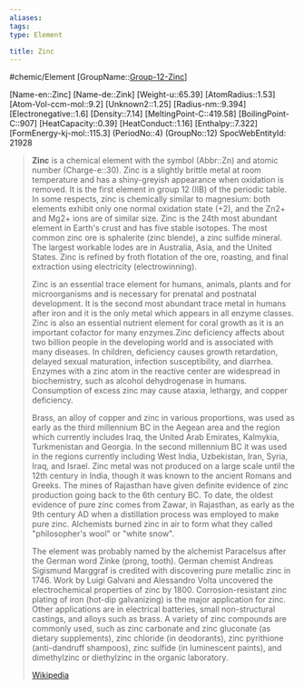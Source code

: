 ```yaml
---
aliases: 
tags: 
type: Element

title: Zinc
---
```

#chemic/Element 
[GroupName::[Group-12-Zinc](chemic/Elements/Group-12-Zinc.md)]

[Name-en::Zinc]
[Name-de::Zink]
[Weight-u::65.39]
[AtomRadius::1.53]
[Atom-Vol-ccm-mol::9.2]
[Unknown2::1.25]
[Radius-nm::9.394]
[Electronegative::1.6]
[Density::7.14]
[MeltingPoint-C::419.58]
[BoilingPoint-C::907]
[HeatCapacity::0.39]
[HeatConduct::1.16]
[Enthalpy::7.322]
[FormEnergy-kj-mol::115.3]
(PeriodNo::4)
(GroupNo::12)
SpocWebEntityId: 21928


> **Zinc** is a chemical element with the symbol (Abbr::Zn) and atomic number (Charge-e::30). Zinc is a slightly brittle metal at room temperature and has a shiny-greyish appearance when oxidation is removed. It is the first element in group 12 (IIB) of the periodic table. In some respects, zinc is chemically similar to magnesium: both elements exhibit only one normal oxidation state (+2), and the Zn2+ and Mg2+ ions are of similar size. Zinc is the 24th most abundant element in Earth's crust and has five stable isotopes. The most common zinc ore is sphalerite (zinc blende), a zinc sulfide mineral. The largest workable lodes are in Australia, Asia, and the United States. Zinc is refined by froth flotation of the ore, roasting, and final extraction using electricity (electrowinning).
>
> Zinc is an essential trace element for humans, animals, plants and for microorganisms and is necessary for prenatal and postnatal development. It is the second most abundant trace metal in humans after iron and it is the only metal which appears in all enzyme classes. Zinc is also an essential nutrient element for coral growth as it is an important cofactor for many enzymes.Zinc deficiency affects about two billion people in the developing world and is associated with many diseases. In children, deficiency causes growth retardation, delayed sexual maturation, infection susceptibility, and diarrhea. Enzymes with a zinc atom in the reactive center are widespread in biochemistry, such as alcohol dehydrogenase in humans. Consumption of excess zinc may cause ataxia, lethargy, and copper deficiency.
>
> Brass, an alloy of copper and zinc in various proportions, was used as early as the third millennium BC in the Aegean area and the region which currently includes Iraq, the United Arab Emirates, Kalmykia, Turkmenistan and Georgia. In the second millennium BC it was used in the regions currently including West India, Uzbekistan, Iran, Syria, Iraq, and Israel. Zinc metal was not produced on a large scale until the 12th century in India, though it was known to the ancient Romans and Greeks. The mines of Rajasthan have given definite evidence of zinc production going back to the 6th century BC. To date, the oldest evidence of pure zinc comes from Zawar, in Rajasthan, as early as the 9th century AD when a distillation process was employed to make pure zinc. Alchemists burned zinc in air to form what they called "philosopher's wool" or "white snow".
>
> The element was probably named by the alchemist Paracelsus after the German word Zinke (prong, tooth). German chemist Andreas Sigismund Marggraf is credited with discovering pure metallic zinc in 1746. Work by Luigi Galvani and Alessandro Volta uncovered the electrochemical properties of zinc by 1800. Corrosion-resistant zinc plating of iron (hot-dip galvanizing) is the major application for zinc. Other applications are in electrical batteries, small non-structural castings, and alloys such as brass. A variety of zinc compounds are commonly used, such as zinc carbonate and zinc gluconate (as dietary supplements), zinc chloride (in deodorants), zinc pyrithione (anti-dandruff shampoos), zinc sulfide (in luminescent paints), and dimethylzinc or diethylzinc in the organic laboratory.
>
> [Wikipedia](https://en.wikipedia.org/wiki/Zinc)




